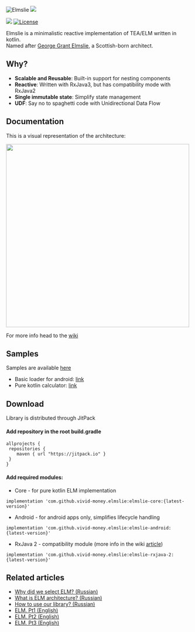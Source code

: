 ![Elmslie](https://user-images.githubusercontent.com/16104123/104534649-b5defa80-5625-11eb-98b6-d761623f8964.jpeg)
[![](https://jitpack.io/v/diklimchuk/test.svg)](https://jitpack.io/#diklimchuk/test)

[![](https://jitpack.io/v/vivid-money/elmslie.svg)](https://jitpack.io/#vivid-money/elmslie)
[![License](https://img.shields.io/badge/License-Apache%202.0-blue.svg)](https://opensource.org/licenses/Apache-2.0)

Elmslie is a minimalistic reactive implementation of TEA/ELM written in kotlin.  
Named after [George Grant Elmslie](https://en.wikipedia.org/wiki/George_Grant_Elmslie), a Scottish-born architect.

## Why?
- **Scalable and Reusable**: Built-in support for nesting components
- **Reactive**: Written with RxJava3, but has compatibility mode with RxJava2
- **Single immutable state**: Simplify state management
- **UDF**: Say no to spaghetti code with Unidirectional Data Flow

## Documentation
This is a visual representation of the architecture:
<p>
<img src="https://user-images.githubusercontent.com/16104123/115949827-40b27980-a4e0-11eb-85dc-03a7073e3127.png" width="500">
</p>



For more info head to the [wiki](https://github.com/vivid-money/elmslie/wiki)

## Samples
Samples are available [here](https://github.com/vivid-money/elmslie/tree/main/elmslie-samples)
- Basic loader for android: [link](https://github.com/vivid-money/elmslie/tree/main/elmslie-samples/android-loader)
- Pure kotlin calculator: [link](https://github.com/vivid-money/elmslie/tree/main/elmslie-samples/kotlin-calculator)

## Download
Library is distributed through JitPack

#### Add repository in the root build.gradle
```
allprojects {
 repositories {
    maven { url "https://jitpack.io" }
 }
}
```

#### Add required modules:
- Core - for pure kotlin ELM implementation

`implementation 'com.github.vivid-money.elmslie:elmslie-core:{latest-version}'`

- Android - for android apps only, simplifies lifecycle handling  

`implementation 'com.github.vivid-money.elmslie:elmslie-android:{latest-version}'`

- RxJava 2 - compatibility module (more info in the wiki [article](https://github.com/vivid-money/elmslie/wiki/RxJava-2-vs-3))

`implementation 'com.github.vivid-money.elmslie:elmslie-rxjava-2:{latest-version}'`  


## Related articles
- [Why did we select ELM? (Russian)](https://habr.com/ru/company/vivid_money/blog/534386/)
- [What is ELM architecture? (Russian)](https://habr.com/ru/company/vivid_money/blog/550932/)
- [How to use our library? (Russian)](https://habr.com/ru/company/vivid_money/blog/553232/)
- [ELM. Pt1 (English)](https://proandroiddev.com/taming-state-in-android-with-elm-architecture-and-kotlin-part-1-566caae0f706)
- [ELM. Pt2 (English)](https://proandroiddev.com/taming-state-in-android-with-elm-architecture-and-kotlin-part-2-c709f75f7596)
- [ELM. Pt3 (English)](https://proandroiddev.com/taming-state-in-android-with-elm-architecture-and-kotlin-part-2-c709f75f7596)
